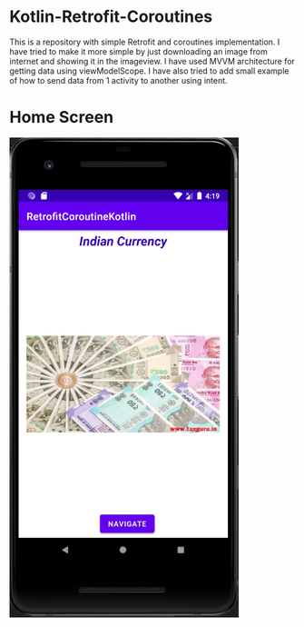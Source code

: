 # Kotlin-Retrofit-Coroutines


This is a repository with simple Retrofit and coroutines implementation. I have tried to make it more simple by just downloading an image from internet and showing it in the imageview. I have used MVVM architecture for getting data using viewModelScope. I have also tried to add small example of how to send data from 1 activity to another using intent. 

# Home Screen
![alt text](/screenshots/home.PNG)
